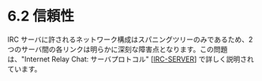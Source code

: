 # 6.2 信頼性

IRC サーバに許されるネットワーク構成はスパニングツリーのみであるため、2つのサーバ間の各リンクは明らかに深刻な障害点となります。この問題は、"Internet Relay Chat: サーバプロトコル" [[IRC-SERVER](https://solareenlo.com/rfc2813)] で詳しく説明されています。

